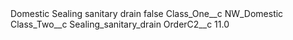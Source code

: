 <?xml version="1.0" encoding="UTF-8"?>
<CustomMetadata xmlns="http://soap.sforce.com/2006/04/metadata" xmlns:xsi="http://www.w3.org/2001/XMLSchema-instance" xmlns:xsd="http://www.w3.org/2001/XMLSchema">
    <label>Domestic Sealing sanitary drain</label>
    <protected>false</protected>
    <values>
        <field>Class_One__c</field>
        <value xsi:type="xsd:string">NW_Domestic</value>
    </values>
    <values>
        <field>Class_Two__c</field>
        <value xsi:type="xsd:string">Sealing_sanitary_drain</value>
    </values>
    <values>
        <field>OrderC2__c</field>
        <value xsi:type="xsd:double">11.0</value>
    </values>
</CustomMetadata>
